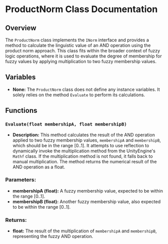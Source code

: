 # ProductNorm Class Documentation

## Overview
The `ProductNorm` class implements the `INorm` interface and provides a method to calculate the linguistic value of an AND operation using the product norm approach. This class fits within the broader context of fuzzy logic operations, where it is used to evaluate the degree of membership for fuzzy values by applying multiplication to two fuzzy membership values. 

## Variables
- **None:** The `ProductNorm` class does not define any instance variables. It solely relies on the method `Evaluate` to perform its calculations.

## Functions
### `Evaluate(float membershipA, float membershipB)`
- **Description:** This method calculates the result of the AND operation applied to two fuzzy membership values, `membershipA` and `membershipB`, which should be in the range [0..1]. It attempts to use reflection to dynamically invoke the multiplication method from the UnityEngine's `Mathf` class. If the multiplication method is not found, it falls back to manual multiplication. The method returns the numerical result of the AND operation as a float. 

### Parameters:
- **membershipA (float):** A fuzzy membership value, expected to be within the range [0..1].
- **membershipB (float):** Another fuzzy membership value, also expected to be within the range [0..1].

### Returns:
- **float:** The result of the multiplication of `membershipA` and `membershipB`, representing the fuzzy AND operation.